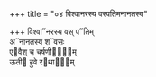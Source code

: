 +++
title = "०४ विश्वानरस्य वस्पतिमनानतस्य"

+++
विश्वा᳓नरस्य वस् प᳓तिम्  
अ᳓नानतस्य श᳓वसः  
ए᳓वैश् च चर्षणीना᳐᳓म्  
ऊती᳓ हुवे र᳓थाना᳐म्